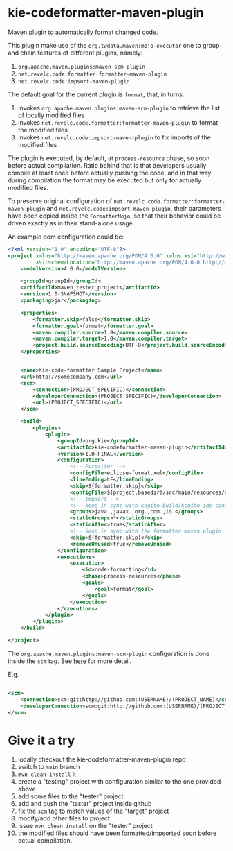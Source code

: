 # kie-codeformatter-maven-plugin

Maven plugin to automatically format changed code.

This plugin make use of the `org.twdata.maven:mojo-executor` one to group and chain features of different plugins,
namely:

1. `org.apache.maven.plugins:maven-scm-plugin`
2. `net.revelc.code.formatter:formatter-maven-plugin`
3. `net.revelc.code:impsort-maven-plugin`

The default goal for the current plugin is `format`, that, in turns:

1. invokes `org.apache.maven.plugins:maven-scm-plugin` to retrieve the list of locally modified files
2. invokes `net.revelc.code.formatter:formatter-maven-plugin` to format the modified files
3. invokes `net.revelc.code:impsort-maven-plugin` to fix imports of the modified files

The plugin is executed, by default, at `process-resource` phase, so soon before actual compilation.
Ratio behind that is that developers usually compile at least once before actually pushing the code, and in that way during compilation the format may be executed but only for actually modified files.

To preserve original configuration of `net.revelc.code.formatter:formatter-maven-plugin`
and `net.revelc.code:impsort-maven-plugin`, their parameters have been copied inside the `FormatterMojo`, so that their
behavior could be driven exactly as in their stand-alone usage.

An example pom configuration could be:

```xml
<?xml version="1.0" encoding="UTF-8"?>
<project xmlns="http://maven.apache.org/POM/4.0.0" xmlns:xsi="http://www.w3.org/2001/XMLSchema-instance"
         xsi:schemaLocation="http://maven.apache.org/POM/4.0.0 http://maven.apache.org/xsd/maven-4.0.0.xsd">
    <modelVersion>4.0.0</modelVersion>

    <groupId>groupId</groupId>
    <artifactId>maven_tester_project</artifactId>
    <version>1.0-SNAPSHOT</version>
    <packaging>jar</packaging>

    <properties>
        <formatter.skip>false</formatter.skip>
        <formatter.goal>format</formatter.goal>
        <maven.compiler.source>1.8</maven.compiler.source>
        <maven.compiler.target>1.8</maven.compiler.target>
        <project.build.sourceEncoding>UTF-8</project.build.sourceEncoding>
    </properties>


    <name>Kie-code-formatter Sample Project</name>
    <url>http://somecompany.com</url>
    <scm>
        <connection>(PROJECT_SPECIFIC)</connection>
        <developerConnection>(PROJECT_SPECIFIC)</developerConnection>
        <url>(PROJECT_SPECIFIC)</url>
    </scm>

    <build>
        <plugins>
            <plugin>
                <groupId>org.kie</groupId>
                <artifactId>kie-codeformatter-maven-plugin</artifactId>
                <version>1.0-FINAL</version>
                <configuration>
                    <!-- Formatter -->
                    <configFile>eclipse-format.xml</configFile>
                    <lineEnding>LF</lineEnding>
                    <skip>${formatter.skip}</skip>
                    <configFile>${project.basedir}/src/main/resources/eclipse-format.xml</configFile>
                    <!-- Impsort -->
                    <!-- keep in sync with kogito-build/kogito-ide-config/src/main/resources/eclipse.importorder -->
                    <groups>java.,javax.,org.,com.,io.</groups>
                    <staticGroups>*</staticGroups>
                    <staticAfter>true</staticAfter>
                    <!-- keep in sync with the formatter-maven-plugin -->
                    <skip>${formatter.skip}</skip>
                    <removeUnused>true</removeUnused>
                </configuration>
                <executions>
                    <execution>
                        <id>code-formatting</id>
                        <phase>process-resources</phase>
                        <goals>
                            <goal>format</goal>
                        </goals>
                    </execution>
                </executions>
            </plugin>
        </plugins>
    </build>

</project>
```

The `org.apache.maven.plugins:maven-scm-plugin` configuration is done inside the `scm` tag.
See [here](https://maven.apache.org/scm/maven-scm-plugin/) for more detail.

E.g.

```xml

<scm>
    <connection>scm:git:http://github.com:(USERNAME)/(PROJECT_NAME)</connection>
    <developerConnection>scm:git:http://github.com:(USERNAME)/(PROJECT_NAME)</developerConnection>
</scm>
```

Give it a try
============

1. locally checkout the kie-codeformatter-maven-plugin repo
2. switch to `main` branch
3. `mvn clean install` it
4. create a "testing" project with configuration similar to the one provided above
5. add some files to the "tester" project
6. add and push the "tester" project inside github
7. fix the `scm` tag to match values of the "target" project 
8. modify/add other files to project
9. issue `mvn clean install` on the "tester" project
10. the modified files should have been formatted/impsorted soon before actual compilation.



